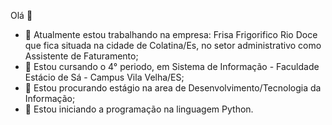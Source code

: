 Olá 👋

- 🔭 Atualmente estou trabalhando na empresa: Frisa Frigorifico Rio Doce que fica situada na cidade de Colatina/Es, no setor administrativo como Assistente de Faturamento;
- 🌱 Estou cursando o 4° periodo, em Sistema de Informação - Faculdade Estácio de Sá - Campus Vila Velha/ES;
- 🤔 Estou procurando estágio na area de Desenvolvimento/Tecnologia da Informação;
- 🎒 Estou iniciando a programação na linguagem Python.


